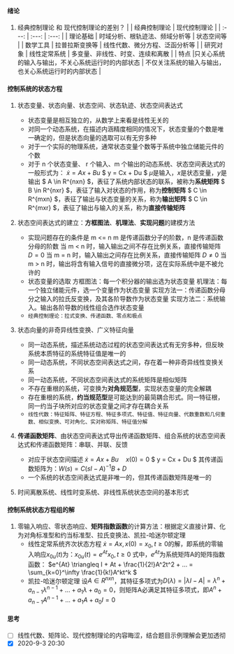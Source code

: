 #### 绪论
1. 经典控制理论 和 现代控制理论的差别？
   | | 经典控制理论 | 现代控制理论 |
   | :---: | :---: | :---: |
   | 理论基础 | 时域分析、根轨迹法、频域分析等 | 状态空间等 |
   | 数学工具 | 拉普拉斯变换等 | 线性代数、微分方程、泛函分析等 |
   | 研究对象 | 线性定常系统 | 多变量、非线性、时变、连续和离散 |
   | 特点 |只关心系统的输入与输出，不关心系统运行时的内部状态 | 不仅关注系统的输入与输出，也关心系统运行时的内部状态 |
#### 控制系统的状态方程
1. 状态变量、状态向量、状态空间、状态轨迹、状态空间表达式
   - 状态变量是相互独立的，从数学上来看是线性无关的
   - 对同一个动态系统，在描述内涵精度相同的情况下，状态变量的个数是唯一确定的，但是状态向量的选取可以有无穷多种
   - 对于一个实际的物理系统，通常状态变量个数等于系统中独立储能元件的个数
   - 对于 n 个状态变量、 r 个输入、m 个输出的动态系统、状态空间表达式的一般形式为：
   $\dot x = Ax + Bu$
   $ y = Cx + Du $
   $\mu$是输入，$x$是状态变量，$y$是输出
   $ A \in R^{nxn} $，表征了系统内部状态的联系，被称为**系统矩阵**
   $ B \in R^{nxr} $，表征了输入对状态的作用，称为**控制矩阵**
   $ C \in R^{mxn} $，表征了输出与状态变量的关系，称为**输出矩阵**
   $ C \in R^{mxr} $，表征了输出与输入的关系，称为**直接传输矩阵**

2. 状态空间表达式的建立：**方框图法**、**机理法**、**实现问题**的建模方法
   - 实现问题存在的条件是 m <= n
   m 是传递函数分子的阶数，n 是传递函数分母的阶数
   当 m < n 时，输入输出之间不存在比例关系，直接传输矩阵 $D = 0$
   当 m = n 时，输入输出之间存在比例关系，直接传输矩阵 $D \neq 0$
   当 m > n 时，输出将含有输入信号的直接微分项，这在实际系统中是不被允许的
   - 状态变量的选取
   方框图法：每一个积分器的输出选为状态变量
   机理法：每一个独立储能元件，选一个变量作为状态变量
   实现方法一：传递函数分母分之输入的拉氏反变换，及其各阶导数作为状态变量
   实现方法二：系统输入。输出各阶导数的线性组合选作状态变量
   - `经典控制理论：拉式变换、传递函数、零点和极点`
3. 状态向量的非奇异线性变换、广义特征向量
   - 同一动态系统，描述系统动态过程的状态空间表达式有无穷多种，但反映系统本质特征的系统特征值是唯一的
   - 同一动态系统，不同状态空间表达式之间，存在着一种非奇异线性变换关系
   - 同一动态系统，不同状态空间表达式的系统矩阵是相似矩阵
   - 不存在重根的系统，可变换为**对角规范型**，实现状态变量的完全解耦 
   - 存在重根的系统，**约当规范型**是可能达到的最简耦合形式。同一特征根，同一约当子块所对应的状态变量之间才存在耦合关系
   - `线性代数：特征矩阵、特征方程、特征多项式、特征值、特征向量、代数重数和几何重数、相似变换、可对角化、实对称矩阵、特征值分解`
4. **传递函数矩阵**、由状态空间表达式导出传递函数矩阵、组合系统的状态空间表达式和传递函数矩阵：串联、并联、反馈
   - 对应于状态空间描述
     $\dot x = Ax + Bu \quad x(0) = 0$
     $ y = Cx + Du $
     其传递函数矩阵为：$W(s) = C(sI - A)^{-1}B + D$
   - 一个系统的状态空间表达式是非唯一的，但其传递函数矩阵是唯一的
5. 时间离散系统、线性时变系统、非线性系统状态空间的基本形式
#### 控制系统状态方程组的解
1. 零输入响应、零状态响应、**矩阵指数函数**的计算方法：根据定义直接计算、化为对角标准型和约当标准型、拉氏变换法、凯拉-哈迷尔顿定理
   - 线性定常系统齐次状态方程 $\dot x = Ax,x(0)=x_0,t \geq 0$的解，即系统的零输入响应$x_{0u}(t)$为：$x_{0u}(t) = e^{At}x_0,t \geq 0$
   式中，$e^{At}$为系统矩阵A的矩阵指数函数：
   $e^{At} \triangleq I + At + \frac{1}{2!}A^2t^2 + ... = \sum_{k=0}^\infty \frac{1}{k!}A^kt^k $
   - 凯拉-哈迷尔顿定理
   设$A \in R^{nxn}$，其特征多项式为$D(\lambda) = |\lambda I - A| = \lambda^n + a_{n-1}\lambda^{n-1} + ... + a_1\lambda + a_0 = 0$，则矩阵A必满足其特征多项式，即$A^n + a_{n-1}A^{n-1} + ... + a_1A + a_0I = 0$
#### 思考
- [ ] 线性代数、矩阵论、现代控制理论的内容晦涩，结合题目示例理解会更加透彻
- [x] 2020-9-3 20:30
